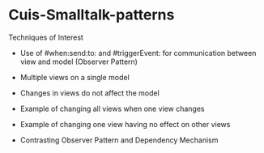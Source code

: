 Cuis-Smalltalk-patterns
==========================
Techniques of Interest

- Use of #when:send:to: and #triggerEvent: for communication between view and model (Observer Pattern)

- Multiple views on a single model

- Changes in views do not affect the model

- Example of changing all views when one view changes

- Example of changing one view having no effect on other views 
 
- Contrasting Observer Pattern and Dependency Mechanism 